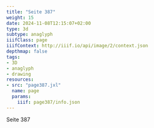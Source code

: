 ```yaml
---
title: "Seite 387"
weight: 15
date: 2024-11-08T12:15:07+02:00
type: 3d
subtype: anaglyph
iiifClass: page
iiifContext: http://iiif.io/api/image/2/context.json
depthmap: false
tags:
- 3D
- anaglyph
- drawing
resources:
- src: "page387.jxl"
  name: page
  params:
    iiif: page387/info.json
---
```

Seite 387
